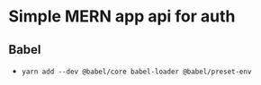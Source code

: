 # Simple MERN app api for auth

## Babel 

- `yarn add --dev @babel/core babel-loader @babel/preset-env`


